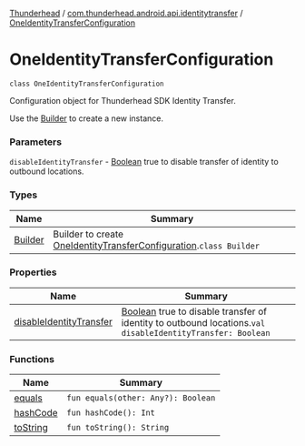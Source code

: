 [Thunderhead](../../index.md) / [com.thunderhead.android.api.identitytransfer](../index.md) / [OneIdentityTransferConfiguration](./index.md)

# OneIdentityTransferConfiguration

`class OneIdentityTransferConfiguration`

Configuration object for Thunderhead SDK Identity Transfer.

Use the [Builder](-builder/index.md) to create a new instance.

### Parameters

`disableIdentityTransfer` - [Boolean](#) true to disable transfer of identity to outbound locations.

### Types

| Name | Summary |
|---|---|
| [Builder](-builder/index.md) | Builder to create [OneIdentityTransferConfiguration](./index.md).`class Builder` |

### Properties

| Name | Summary |
|---|---|
| [disableIdentityTransfer](disable-identity-transfer.md) | [Boolean](#) true to disable transfer of identity to outbound locations.`val disableIdentityTransfer: Boolean` |

### Functions

| Name | Summary |
|---|---|
| [equals](equals.md) | `fun equals(other: Any?): Boolean` |
| [hashCode](hash-code.md) | `fun hashCode(): Int` |
| [toString](to-string.md) | `fun toString(): String` |
